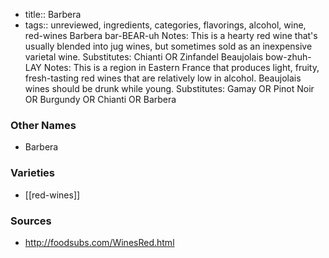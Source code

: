 - title:: Barbera
- tags:: unreviewed, ingredients, categories, flavorings, alcohol, wine, red-wines
Barbera bar-BEAR-uh Notes: This is a hearty red wine that's usually blended into jug wines, but sometimes sold as an inexpensive varietal wine. Substitutes: Chianti OR Zinfandel Beaujolais bow-zhuh-LAY Notes: This is a region in Eastern France that produces light, fruity, fresh-tasting red wines that are relatively low in alcohol. Beaujolais wines should be drunk while young. Substitutes: Gamay OR Pinot Noir OR Burgundy OR Chianti OR Barbera

### Other Names

* Barbera

### Varieties

* [[red-wines]]

### Sources
* http://foodsubs.com/WinesRed.html
